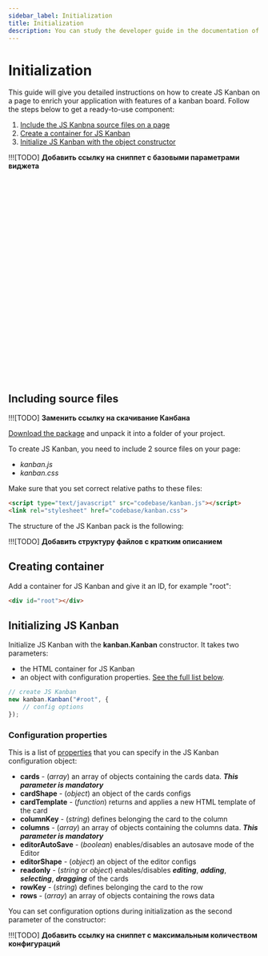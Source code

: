 ```yaml
---
sidebar_label: Initialization
title: Initialization
description: You can study the developer guide in the documentation of the JavaScript Kanban library. Browse API reference, try out code examples and live demos.
---
```


# Initialization

This guide will give you detailed instructions on how to create JS Kanban on a page to enrich your application with features of a kanban board. Follow the steps below to get a ready-to-use component:

1. [Include the JS Kanbna source files on a page](#including-source-files)
2. [Create a container for JS Kanban](#creating-container)
3. [Initialize JS Kanban with the object constructor](#initializing-js-kanban)

!!![TODO] **Добавить ссылку на сниппет с базовыми параметрами виджета**

<iframe src="" frameborder="0" class="snippet_iframe" width="100%" height="400"></iframe>

## Including source files

!!![TODO] **Заменить ссылку на скачивание Канбана**

[Download the package](https://dhtmlx.com/docs) and unpack it into a folder of your project.

To create JS Kanban, you need to include 2 source files on your page:

- *kanban.js*
- *kanban.css*

Make sure that you set correct relative paths to these files:

```html title="index.html"
<script type="text/javascript" src="codebase/kanban.js"></script>  
<link rel="stylesheet" href="codebase/kanban.css">
```

The structure of the JS Kanban pack is the following:

!!![TODO] **Добавить структуру файлов с кратким описанием**

## Creating container

Add a container for JS Kanban and give it an ID, for example "root":

```html title="index.html"
<div id="root"></div>
```

## Initializing JS Kanban

Initialize JS Kanban with the **kanban.Kanban** constructor. It takes two parameters:

- the HTML container for JS Kanban
- an object with configuration properties. [See the full list below](#configuration-properties).

```js title="index.html"
// create JS Kanban
new kanban.Kanban("#root", {
    // config options
});
```

### Configuration properties

This is a list of [properties](api/api_overview.md/#js-kanban-properties) that you can specify in the JS Kanban configuration object:

- **cards** - (*array*) an array of objects containing the cards data. ***This parameter is mandatory***
- **cardShape** - (*object*) an object of the cards configs
- **cardTemplate** - (*function*) returns and applies a new HTML template of the card
- **columnKey** - (*string*) defines belonging the card to the column
- **columns** - (*array*) an array of objects containing the columns data. ***This parameter is mandatory***
- **editorAutoSave** - (*boolean*) enables/disables an autosave mode of the Editor
- **editorShape** - (*object*) an object of the editor configs
- **readonly** - (*string* or *object*) enables/disables ***editing***, ***adding***, ***selecting***, ***dragging*** of the cards
- **rowKey** - (*string*) defines belonging the card to the row
- **rows** - (*array*) an array of objects containing the rows data

You can set configuration options during initialization as the second parameter of the constructor:

!!![TODO] **Добавить ссылку на сниппет с максимальным количеством конфигураций**

<iframe src="" frameborder="0" class="snippet_iframe" width="100%" height="400"></iframe>
